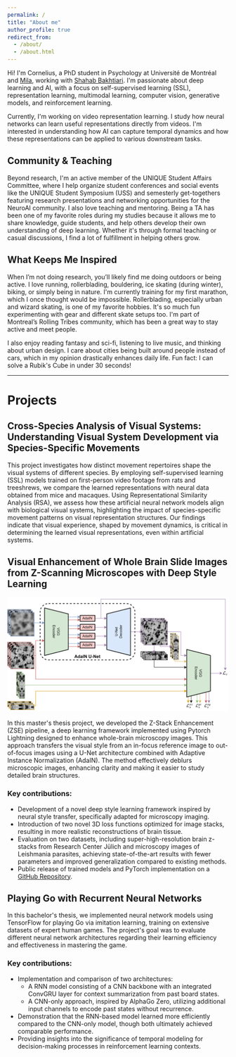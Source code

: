 ```yaml
---
permalink: /
title: "About me"
author_profile: true
redirect_from: 
  - /about/
  - /about.html
---
```


Hi! I'm Cornelius, a PhD student in Psychology at Université de Montréal and [Mila](https://mila.quebec/en/directory/cornelius-crijnen), working with [Shahab Bakhtiari](https://mila.quebec/en/directory/shahab-bakhtiari). I'm passionate about deep learning and AI, with a focus on self-supervised learning (SSL), representation learning, multimodal learning, computer vision, generative models, and reinforcement learning.

Currently, I'm working on video representation learning. I study how neural networks can learn useful representations directly from videos. I'm interested in understanding how AI can capture temporal dynamics and how these representations can be applied to various downstream tasks.

## Community & Teaching

Beyond research, I'm an active member of the UNIQUE Student Affairs Committee, where I help organize student conferences and social events like the UNIQUE Student Symposium (USS) and semesterly get-togethers featuring research presentations and networking opportunities for the NeuroAI community. I also love teaching and mentoring. Being a TA has been one of my favorite roles during my studies because it allows me to share knowledge, guide students, and help others develop their own understanding of deep learning. Whether it's through formal teaching or casual discussions, I find a lot of fulfillment in helping others grow.

## What Keeps Me Inspired

When I’m not doing research, you’ll likely find me doing outdoors or being active. I love running, rollerblading, bouldering, ice skating (during winter), biking, or simply being in nature. I'm currently training for my first marathon, which I once thought would be impossible. Rollerblading, especially urban and wizard skating, is one of my favorite hobbies. It's so much fun experimenting with gear and different skate setups too. I'm part of Montreal’s Rolling Tribes community, which has been a great way to stay active and meet people.

I also enjoy reading fantasy and sci-fi, listening to live music, and thinking about urban design. I care about cities being built around people instead of cars, which in my opinion drastically enhances daily life. Fun fact: I can solve a Rubik's Cube in under 30 seconds!

---

# Projects

## Cross-Species Analysis of Visual Systems: Understanding Visual System Development via Species-Specific Movements

This project investigates how distinct movement repertoires shape the visual systems of different species. By employing self-supervised learning (SSL) models trained on first-person video footage from rats and treeshrews, we compare the learned representations with neural data obtained from mice and macaques. Using Representational Similarity Analysis (RSA), we assess how these artificial neural network models align with biological visual systems, highlighting the impact of species-specific movement patterns on visual representation structures. Our findings indicate that visual experience, shaped by movement dynamics, is critical in determining the learned visual representations, even within artificial systems.


## Visual Enhancement of Whole Brain Slide Images from Z-Scanning Microscopes with Deep Style Learning

![Training Pipeline](https://github.com/ccrijnen/Z-Stack-Enhancement/raw/main/reports/method/training.png)

In this master's thesis project, we developed the Z-Stack Enhancement (ZSE) pipeline, a deep learning framework implemented using Pytorch Lightning designed to enhance whole-brain microscopy images. This approach transfers the visual style from an in-focus reference image to out-of-focus images using a U-Net architecture combined with Adaptive Instance Normalization (AdaIN). The method effectively deblurs microscopic images, enhancing clarity and making it easier to study detailed brain structures.

### **Key contributions:**  
* Development of a novel deep style learning framework inspired by neural style transfer, specifically adapted for microscopy imaging.
* Introduction of two novel 3D loss functions optimized for image stacks, resulting in more realistic reconstructions of brain tissue. 
* Evaluation on two datasets, including super-high-resolution brain z-stacks from Research Center Jülich and microscopy images of Leishmania parasites, achieving state-of-the-art results with fewer parameters and improved generalization compared to existing methods.
* Public release of trained models and PyTorch implementation on a [GitHub Repository](https://github.com/ccrijnen/Z-Stack-Enhancement).  


## Playing Go with Recurrent Neural Networks

In this bachelor's thesis, we implemented neural network models using TensorFlow for playing Go via imitation learning, training on extensive datasets of expert human games. The project's goal was to evaluate different neural network architectures regarding their learning efficiency and effectiveness in mastering the game.

### **Key contributions:**  
* Implementation and comparison of two architectures: 
  * A RNN model consisting of a CNN backbone with an integrated ConvGRU layer for context summarization from past board states.
  * A CNN-only approach, inspired by AlphaGo Zero, utilizing additional input channels to encode past states without recurrence.
* Demonstration that the RNN-based model learned more efficiently compared to the CNN-only model, though both ultimately achieved comparable performance.
* Providing insights into the significance of temporal modeling for decision-making processes in reinforcement learning contexts. 
